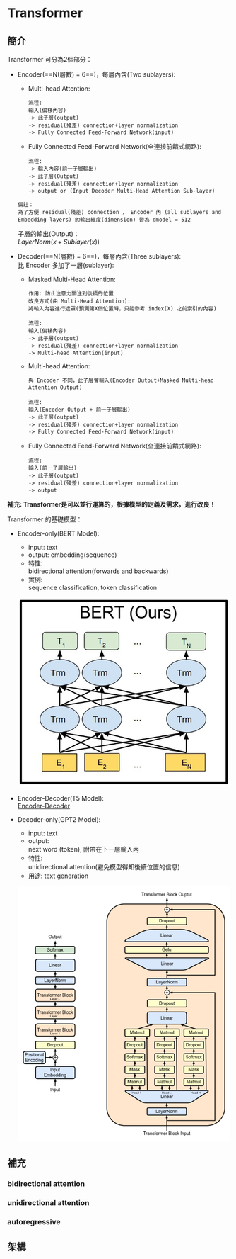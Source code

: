 # Transformer  
## 簡介  
Transformer 可分為2個部分：  
- Encoder(==N(層數) = 6==)，每層內含(Two sublayers):  
    - Multi-head Attention:  
        ```
        流程:  
        輸入(偏移內容)  
        -> 此子層(output)  
        -> residual(殘差) connection+layer normalization  
        -> Fully Connected Feed-Forward Network(input)  
        ```  

    - Fully Connected Feed-Forward Network(全連接前饋式網路):  
        ```
        流程:  
        -> 輸入內容(前一子層輸出)  
        -> 此子層(Output)  
        -> residual(殘差) connection+layer normalization  
        -> output or (Input Decoder Multi-Head Attention Sub-layer)  
        ```  
    ``` 
    備註：  
    為了方便 residual(殘差) connection ， Encoder 內 (all sublayers and Embedding layers) 的輸出維度(dimension) 皆為 dmodel = 512  
    ```  
    子層的輸出(Output)：  
    $LayerNorm \left ( x + Sublayer\left ( x \right ) \right )$  
    
- Decoder(==N(層數) = 6==)，每層內含(Three sublayers):  
    比 Encoder 多加了一層(sublayer):  
    - Masked Multi-Head Attention:  
        ```
        作用: 防止注意力關注到後續的位置   
        改良方式(由 Multi-Head Attention):  
        將輸入內容進行遮罩(預測第X個位置時，只能參考 index(X) 之前索引的內容)  

        流程:    
        輸入(偏移內容)  
        -> 此子層(output)  
        -> residual(殘差) connection+layer normalization  
        -> Multi-head Attention(input)  
        ```
    
    - Multi-head Attention:  
        ```
        與 Encoder 不同，此子層會輸入(Encoder Output+Masked Multi-head Attention Output)  

        流程:  
        輸入(Encoder Output + 前一子層輸出)  
        -> 此子層(output)  
        -> residual(殘差) connection+layer normalization  
        -> Fully Connected Feed-Forward Network(input)  
        ```  

    - Fully Connected Feed-Forward Network(全連接前饋式網路):  
        ```
        流程:  
        輸入(前一子層輸出)  
        -> 此子層(output)  
        -> residual(殘差) connection+layer normalization  
        -> output
        ```

  

**補充: Transformer是可以並行運算的，根據模型的定義及需求，進行改良！**  

Transformer 的基礎模型：  
- Encoder-only(BERT Model):  
    - input: text  
    - output: embedding(sequence)  
    - 特性:  
    bidirectional attention(forwards and backwards)  
    - 實例:  
    sequence classification, token classification  

    ![BERT](BERT.png)  

- Encoder-Decoder(T5 Model):  
[Encoder-Decoder](Encoder-Decoder/README.md)

- Decoder-only(GPT2 Model):  
    - input: text  
    - output:  
    next word (token), 附帶在下一層輸入內  
    - 特性:  
    unidirectional attention(避免模型得知後續位置的信息)  
    - 用途: text generation  

    ![GPT](GPT.png)  

## 補充  
### bidirectional attention  

### unidirectional attention  

### autoregressive  


## 架構  
